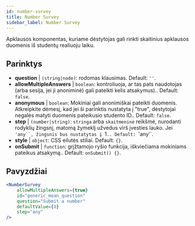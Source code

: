 ```yaml
---
id: number-survey
title: Number Survey
sidebar_label: Number Survey
---
```


Apklausos komponentas, kuriame dėstytojas gali rinkti skaitinius apklausos duomenis iš studentų realiuoju laiku.

## Parinktys

* __question__ | `(string|node)`: rodomas klausimas. Default: `''`.
* __allowMultipleAnswers__ | `boolean`: kontroliuoja, ar tas pats naudotojas (arba sesija, jei ji anoniminė) gali pateikti kelis atsakymus).. Default: `false`.
* __anonymous__ | `boolean`: Mokiniai gali anonimiškai pateikti duomenis. Atkreipkite dėmesį, kad jei ši parinktis nustatyta į "true", dėstytojai negalės matyti duomenis pateikusio studento ID.. Default: `false`.
* __step__ | `(number|string)`: `stringa` arba `skaitmeninė` reikšmė, nurodanti rodyklių žingsnį, matomą žymeklį užvedus virš įvesties lauko. Jei `'any``, žingsnis bus nustatytas į `1`.. Default: `'any'`.
* __style__ | `object`: CSS eilutės stiliai. Default: `{}`.
* __onSubmit__ | `function`: grįžtamojo ryšio funkcija, iškviečiama mokiniams pateikus atsakymą.. Default: `onSubmit() {}`.


## Pavyzdžiai

```jsx live
<NumberSurvey
    allowMultipleAnswers={true}
    id="generic_mean_question"
    question="Submit a number"
    defaultValue={0}
    step="any"
/>
```

